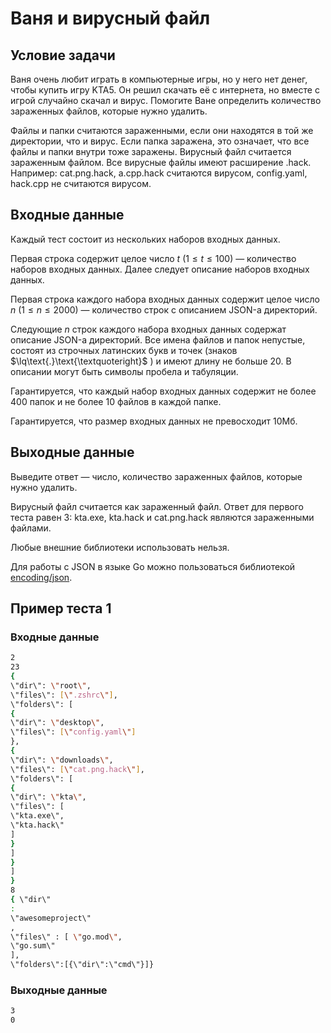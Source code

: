 # Ваня и вирусный файл

## Условие задачи

Ваня очень любит играть в компьютерные игры, но у него нет денег, чтобы купить игру KTA5. Он решил скачать её с интернета, но вместе с игрой случайно скачал и вирус. Помогите Ване определить количество зараженных файлов, которые нужно удалить.

Файлы и папки считаются зараженными, если они находятся в той же директории, что и вирус. Если папка заражена, это означает, что все файлы и папки внутри тоже заражены. Вирусный файл считается зараженным файлом. Все вирусные файлы имеют расширение $\text{.hack}$. 
Например: $\text{cat.png.hack}$, $\text{a.cpp.hack}$ считаются вирусом, $\text{config.yaml}$, $\text{hack.cpp}$ не считаются вирусом.

## Входные данные

Каждый тест состоит из нескольких наборов входных данных. 

Первая строка содержит целое число $t$ ($1 \le t \le 100$) — количество наборов входных данных. Далее следует описание наборов входных данных.

Первая строка каждого набора входных данных содержит целое число $n$ ($1 \le n \le 2000$) — количество строк с описанием JSON-а директорий.

Следующие $n$ строк каждого набора входных данных содержат описание JSON-а директорий. Все имена файлов и папок непустые, состоят из строчных латинских букв и точек (знаков $\lq\text{.}\text{\textquoteright}$ ) и имеют длину не больше $20$. В описании могут быть символы пробела и табуляции.

Гарантируется, что каждый набор входных данных содержит не более $400$ папок и не более $10$ файлов в каждой папке.

Гарантируется, что размер входных данных не превосходит 10Мб.

## Выходные данные

Выведите ответ — число, количество зараженных файлов, которые нужно удалить.

Вирусный файл считается как зараженный файл. Ответ для первого теста равен 3: $\text{kta.exe}$, $\text{kta.hack}$ и $\text{cat.png.hack}$ являются зараженными файлами.

Любые внешние библиотеки использовать нельзя.

Для работы с JSON в языке Go можно пользоваться библиотекой [encoding/json](https://pkg.go.dev/encoding/json).

## Пример теста 1

### Входные данные

```bash
2
23
{
\"dir\": \"root\",
\"files\": [\".zshrc\"],
\"folders\": [
{
\"dir\": \"desktop\",
\"files\": [\"config.yaml\"]
},
{
\"dir\": \"downloads\",
\"files\": [\"cat.png.hack\"],
\"folders\": [
{
\"dir\": \"kta\",
\"files\": [
\"kta.exe\",
\"kta.hack\"
]
}
]
}
]
}
8
{ \"dir\"
:
\"awesomeproject\"
,
\"files\" : [ \"go.mod\",
\"go.sum\"
],
\"folders\":[{\"dir\":\"cmd\"}]}

```

### Выходные данные

```bash
3
0

```
